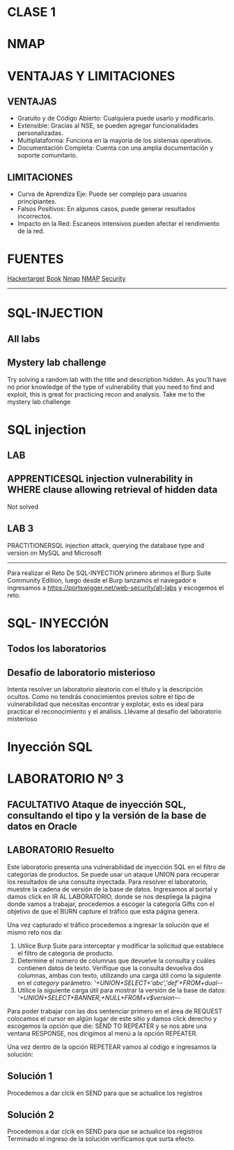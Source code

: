 # CLASE 1 
# NMAP
# VENTAJAS Y LIMITACIONES
## VENTAJAS
* Gratuito y de Código Abierto: Cualquiera puede usarlo y modificarlo.
* Extensible: Gracias al NSE, se pueden agregar funcionalidades personalizadas.
* Multiplataforma: Funciona en la mayoría de los sistemas operativos.
* Documentación Completa: Cuenta con una amplia documentación y soporte comunitario.

##  LIMITACIONES

* Curva de Aprendiza Eje: Puede ser complejo para usuarios principiantes.
* Falsos Positivos: En algunos casos, puede generar resultados incorrectos.
* Impacto en la Red: Escaneos intensivos pueden afectar el rendimiento de la red.

# FUENTES

[Hackertarget](https://hackertarget.com/nmap-cheatsheet-a-quick-reference-guide/) 
[Book](https://nmap.org/book/)
[Nmap](https://nmap.org/book/man-examples.html)
[NMAP](https://www.udemy.com/courses/search/?src=ukwq=curso+de+Nmap)
[Security](https://securitytrails.com/blog/nmap-commands)

***
# SQL-INJECTION
## All labs
## Mystery lab challenge
Try solving a random lab with the title and description hidden. As you'll have no prior knowledge of the type of vulnerability that you need to find and exploit, this is great for practicing recon and analysis.
Take me to the mystery lab challenge
# SQL injection
## LAB
## APPRENTICESQL injection vulnerability in WHERE clause allowing retrieval of hidden data
Not solved
## LAB 3
PRACTITIONERSQL injection attack, querying the database type and version on MySQL and Microsoft

***

Para realizar el Reto De SQL-INYECTION primero abrimos el Burp Suite Community Edition, luego desde el Burp lanzamos el navegador e ingresamos a https://portswigger.net/web-security/all-labs y escogemos el reto. 

# SQL- INYECCIÓN
## Todos los laboratorios
## Desafío de laboratorio misterioso
Intenta resolver un laboratorio aleatorio con el título y la descripción ocultos. Como no tendrás conocimientos previos sobre el tipo de vulnerabilidad que necesitas encontrar y explotar, esto es ideal para practicar el reconocimiento y el análisis.
Llévame al desafío del laboratorio misterioso

# Inyección SQL

# LABORATORIO Nº 3
## FACULTATIVO Ataque de inyección SQL, consultando el tipo y la versión de la base de datos en Oracle
## LABORATORIO Resuelto
Este laboratorio presenta una vulnerabilidad de inyección SQL en el filtro de categorías de productos. Se puede usar un ataque UNION para recuperar los resultados de una consulta inyectada.
Para resolver el laboratorio, muestre la cadena de versión de la base de datos.
Ingresamos al portal y damos click en IR AL LABORATORIO, donde se nos despliega la página donde vamos a trabajar, procedemos a escoger la categoría Gifts con el objetivo de que el BURN capture el tráfico que esta página genera.


 
Una vez capturado el tráfico procedemos a ingresar la solución que el mismo reto nos da:  
1.	Utilice Burp Suite para interceptar y modificar la solicitud que establece el filtro de categoría de producto.
2.	Determine el número de columnas que devuelve la consulta y cuáles contienen datos de texto. Verifique que la consulta devuelva dos columnas, ambas con texto, utilizando una carga útil como la siguiente en el *_category_* parámetro: *_'+UNION+SELECT+'abc','def'+FROM+dual--_*
3.	Utilice la siguiente carga útil para mostrar la versión de la base de datos:
*_'+UNION+SELECT+BANNER,+NULL+FROM+v$version--_*

Para poder trabajar con las dos sentenciar primero en el área de REQUEST colocamos el cursor en algún lugar de este sitio y damos click derecho y escogemos la opción que die: SEND TO REPEATER y se nos abre una ventana RESPONSE, nos dirigimos al menú a la opción REPEATER.
 
 
Una vez dentro de la opción REPETEAR vamos al código e ingresamos la solución:
## Solución 1
 
Procedemos a dar clcik en SEND para que se actualice los registros
## Solución 2
 
Procedemos a dar clcik en SEND para que se actualice los registros
Terminado el ingreso de la solución verificamos que surta efecto.
